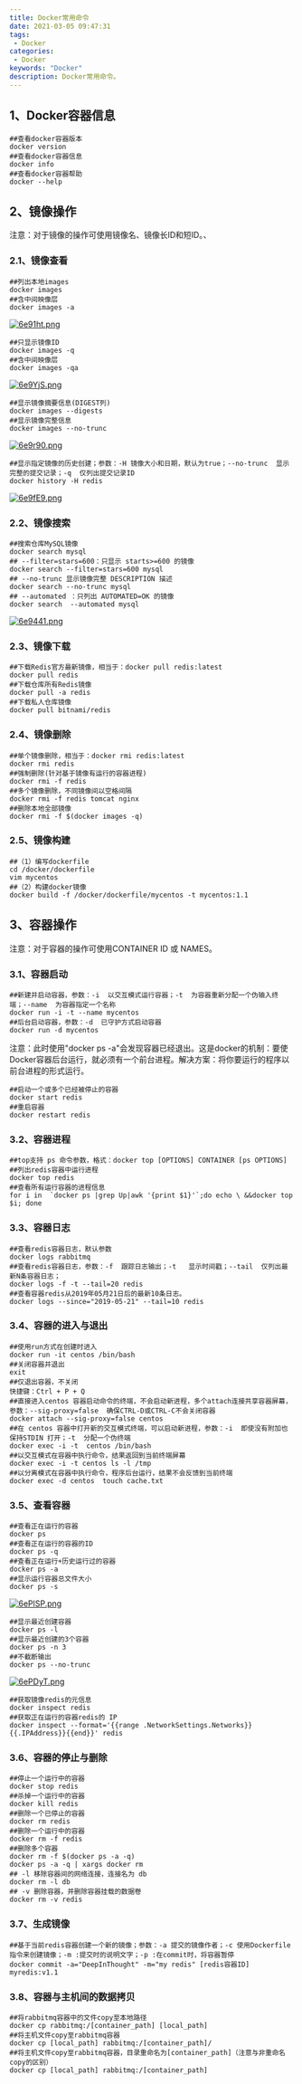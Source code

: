 ```yaml
---
title: Docker常用命令
date: 2021-03-05 09:47:31
tags: 
 - Docker
categories: 
 - Docker
keywords: "Docker"
description: Docker常用命令。
---
```

## 1、Docker容器信息
```
##查看docker容器版本
docker version
##查看docker容器信息
docker info
##查看docker容器帮助
docker --help
```

## 2、镜像操作
注意：对于镜像的操作可使用镜像名、镜像长ID和短ID。、

### 2.1、镜像查看
```
##列出本地images
docker images
##含中间映像层
docker images -a
```
[![6e91ht.png](https://s3.ax1x.com/2021/03/05/6e91ht.png)](https://imgtu.com/i/6e91ht)

```
##只显示镜像ID
docker images -q
##含中间映像层
docker images -qa   
```
[![6e9YjS.png](https://s3.ax1x.com/2021/03/05/6e9YjS.png)](https://imgtu.com/i/6e9YjS)

```
##显示镜像摘要信息(DIGEST列)
docker images --digests
##显示镜像完整信息
docker images --no-trunc
```
[![6e9r90.png](https://s3.ax1x.com/2021/03/05/6e9r90.png)](https://imgtu.com/i/6e9r90)

```
##显示指定镜像的历史创建；参数：-H 镜像大小和日期，默认为true；--no-trunc  显示完整的提交记录；-q  仅列出提交记录ID
docker history -H redis
```

[![6e9fE9.png](https://s3.ax1x.com/2021/03/05/6e9fE9.png)](https://imgtu.com/i/6e9fE9)

### 2.2、镜像搜索
```
##搜索仓库MySQL镜像
docker search mysql
## --filter=stars=600：只显示 starts>=600 的镜像
docker search --filter=stars=600 mysql
## --no-trunc 显示镜像完整 DESCRIPTION 描述
docker search --no-trunc mysql
## --automated ：只列出 AUTOMATED=OK 的镜像
docker search  --automated mysql
```
[![6e9441.png](https://s3.ax1x.com/2021/03/05/6e9441.png)](https://imgtu.com/i/6e9441)

### 2.3、镜像下载
```
##下载Redis官方最新镜像，相当于：docker pull redis:latest
docker pull redis
##下载仓库所有Redis镜像
docker pull -a redis
##下载私人仓库镜像
docker pull bitnami/redis
```

### 2.4、镜像删除
```
##单个镜像删除，相当于：docker rmi redis:latest
docker rmi redis
##强制删除(针对基于镜像有运行的容器进程)
docker rmi -f redis
##多个镜像删除，不同镜像间以空格间隔
docker rmi -f redis tomcat nginx
##删除本地全部镜像
docker rmi -f $(docker images -q)
```

### 2.5、镜像构建
```
##（1）编写dockerfile
cd /docker/dockerfile
vim mycentos
##（2）构建docker镜像
docker build -f /docker/dockerfile/mycentos -t mycentos:1.1
```

## 3、容器操作
注意：对于容器的操作可使用CONTAINER ID 或 NAMES。

### 3.1、容器启动
```
##新建并启动容器，参数：-i  以交互模式运行容器；-t  为容器重新分配一个伪输入终端；--name  为容器指定一个名称
docker run -i -t --name mycentos
##后台启动容器，参数：-d  已守护方式启动容器
docker run -d mycentos
```
注意：此时使用"docker ps -a"会发现容器已经退出。这是docker的机制：要使Docker容器后台运行，就必须有一个前台进程。解决方案：将你要运行的程序以前台进程的形式运行。

```
##启动一个或多个已经被停止的容器
docker start redis
##重启容器
docker restart redis
```

### 3.2、容器进程
```
##top支持 ps 命令参数，格式：docker top [OPTIONS] CONTAINER [ps OPTIONS]
##列出redis容器中运行进程
docker top redis
##查看所有运行容器的进程信息
for i in  `docker ps |grep Up|awk '{print $1}'`;do echo \ &&docker top $i; done
```

### 3.3、容器日志
```
##查看redis容器日志，默认参数
docker logs rabbitmq
##查看redis容器日志，参数：-f  跟踪日志输出；-t   显示时间戳；--tail  仅列出最新N条容器日志；
docker logs -f -t --tail=20 redis
##查看容器redis从2019年05月21日后的最新10条日志。
docker logs --since="2019-05-21" --tail=10 redis
```

### 3.4、容器的进入与退出
```
##使用run方式在创建时进入
docker run -it centos /bin/bash
##关闭容器并退出
exit
##仅退出容器，不关闭
快捷键：Ctrl + P + Q
##直接进入centos 容器启动命令的终端，不会启动新进程，多个attach连接共享容器屏幕，参数：--sig-proxy=false  确保CTRL-D或CTRL-C不会关闭容器
docker attach --sig-proxy=false centos 
##在 centos 容器中打开新的交互模式终端，可以启动新进程，参数：-i  即使没有附加也保持STDIN 打开；-t  分配一个伪终端
docker exec -i -t  centos /bin/bash
##以交互模式在容器中执行命令，结果返回到当前终端屏幕
docker exec -i -t centos ls -l /tmp
##以分离模式在容器中执行命令，程序后台运行，结果不会反馈到当前终端
docker exec -d centos  touch cache.txt 
```

### 3.5、查看容器
```
##查看正在运行的容器
docker ps
##查看正在运行的容器的ID
docker ps -q
##查看正在运行+历史运行过的容器
docker ps -a
##显示运行容器总文件大小
docker ps -s
```

[![6ePlSP.png](https://s3.ax1x.com/2021/03/05/6ePlSP.png)](https://imgtu.com/i/6ePlSP)

```
##显示最近创建容器
docker ps -l
##显示最近创建的3个容器
docker ps -n 3
##不截断输出
docker ps --no-trunc 
```
[![6ePDyT.png](https://s3.ax1x.com/2021/03/05/6ePDyT.png)](https://imgtu.com/i/6ePDyT)

```
##获取镜像redis的元信息
docker inspect redis
##获取正在运行的容器redis的 IP
docker inspect --format='{{range .NetworkSettings.Networks}}{{.IPAddress}}{{end}}' redis
```

### 3.6、容器的停止与删除
```
##停止一个运行中的容器
docker stop redis
##杀掉一个运行中的容器
docker kill redis
##删除一个已停止的容器
docker rm redis
##删除一个运行中的容器
docker rm -f redis
##删除多个容器
docker rm -f $(docker ps -a -q)
docker ps -a -q | xargs docker rm
## -l 移除容器间的网络连接，连接名为 db
docker rm -l db 
## -v 删除容器，并删除容器挂载的数据卷
docker rm -v redis
```

### 3.7、生成镜像
```
##基于当前redis容器创建一个新的镜像；参数：-a 提交的镜像作者；-c 使用Dockerfile指令来创建镜像；-m :提交时的说明文字；-p :在commit时，将容器暂停
docker commit -a="DeepInThought" -m="my redis" [redis容器ID]  myredis:v1.1
```

### 3.8、容器与主机间的数据拷贝
```
##将rabbitmq容器中的文件copy至本地路径
docker cp rabbitmq:/[container_path] [local_path]
##将主机文件copy至rabbitmq容器
docker cp [local_path] rabbitmq:/[container_path]/
##将主机文件copy至rabbitmq容器，目录重命名为[container_path]（注意与非重命名copy的区别）
docker cp [local_path] rabbitmq:/[container_path]
```